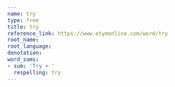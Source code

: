 ```yaml
---
name: try
type: free
title: try
reference_link: https://www.etymonline.com/word/try
root_name: 
root_language: 
denotation: 
word_sums:
- sum: 'Try + '
  respelling: try
---
```

